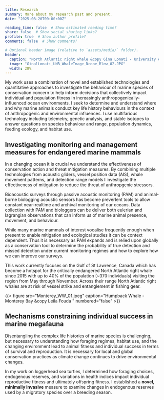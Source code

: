 ```yaml
---
title: Research
summary: More about my research past and present.
date: "2025-08-20T00:00:00Z"

reading_time: false  # Show estimated reading time?
share: false  # Show social sharing links?
profile: true  # Show author profile?
comments: false  # Show comments?

# Optional header image (relative to `assets/media/` folder).
header:
  caption: "North Atlantic right whale &copy Gina Lonati - University of New Brunswick"
  image: "GinalLonati_UNB_WhaleImage_Drone_Blow_02.JPG"
  width: 20%
---
```


My work uses a combination of novel and established technologies and quantitative approaches to investigate the behaviour of marine species of conservation concern to help inform decisions that collectively impact individual and population fitness in increasingly anthropogenically-influenced ocean environments. I seek to determine and understand where and why marine animals conduct key life history behaviours in the context of anthropogenic and environmental influences. I use multifarious technology including telemetry, genetic analysis, and stable isotopes to answer questions on species behaviour and range, population dynamics, feeding ecology, and habitat use. 

## Investigating monitoring and management measures for endangered marine mammals

In a changing ocean it is crucial we understand the effectiveness of conservation action and threat mitigation measures. By combining multiple technologies from acoustic gliders, vessel position data (AIS), whale movement patterns, and detection range models I investigate the effectiveness of mitigation to reduce the threat of anthropgenic stressors.

Bioacoustic surveys through passive acoustic monitoring (PAM) and animal-borne biologging acoustic sensors has become preverlent tools to allow constant near-realtime and archival monitoring of our oceans. Data collection with PAM and biologgers can be deliver both eulerian and lagrangian observations that can inform us of marine animal presence, movement, and behaviour. 

While many marine mammals of interest vocalise frequently enough when present to enable mitigation and ecological studies it can be context dependent. Thus it is necessary as PAM expands and is relied upon globally as a conservation tool to determine the probability of true detection and missed detection under current monitoring regimes and how to explore how we can improve our surveys. 

This work currently focuses on the Gulf of St Lawrence, Canada which has become a hotspot for the critically endangered North Atlantic right whale since 2015 with up to 40% of the population (~370 individuals) visiting the region from May through November. Across their range North Atlantic right whales are at risk of vessel strike and entanglement in fishing gear.

{{< figure src="Monterey_WW_01.jpeg" caption="Humpback Whale - Monterey Bay &copy Leila Fouda " numbered="false" >}}

## Mechanisms constraining individual success in marine megafauna

Disentangling the complex life histories of marine species is challenging, but necessary to understanding how foraging regimes, habitat use, and the changing environment lead to animal fitness and individual success in terms of survival and reproduction. It is necessary for local and global conservation practices as climate change continues to drive environmental changes.

In my work on loggerhead sea turtles, I determined how foraging choices, endogenous reserves, and variations in health indices impact individual reproductive fitness and ultimately offspring fitness. I established a **novel, minimally invasive** measure to examine changes in endogenous reserves used by a migratory species over a breeding season.

